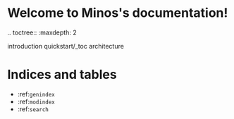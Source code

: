 # Welcome to Minos's documentation!

.. toctree::
   :maxdepth: 2

   introduction
   quickstart/_toc
   architecture

# Indices and tables
* :ref:`genindex`
* :ref:`modindex`
* :ref:`search`
